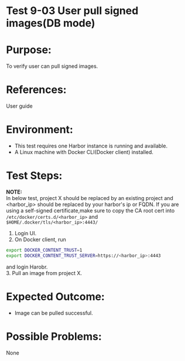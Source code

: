 Test 9-03 User pull signed images(DB mode)
=======

# Purpose:

To verify user can pull signed images.

# References:
User guide

# Environment:

* This test requires one Harbor instance is running and available.
* A Linux machine with Docker CLI(Docker client) installed.

# Test Steps:
**NOTE:**  
In below test, project X should be replaced by an existing project and <harbor_ip> should be replaced by your harbor's ip or FQDN. If you are using a self-signed certificate,make sure to copy the CA root cert into ```/etc/docker/certs.d/<harbor_ip>``` and ```$HOME/.docker/tls/<harbor_ip>:4443/```  

1. Login UI.
2. On Docker client, run 
```sh
export DOCKER_CONTENT_TRUST=1  
export DOCKER_CONTENT_TRUST_SERVER=https://<harbor_ip>:4443  
```
and login Harobr.  
3. Pull an image from project X.  

# Expected Outcome:

* Image can be pulled successful.

# Possible Problems:
None
